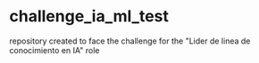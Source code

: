 # challenge_ia_ml_test
repository created to face the challenge for the "Lider de linea de conocimiento en IA" role
